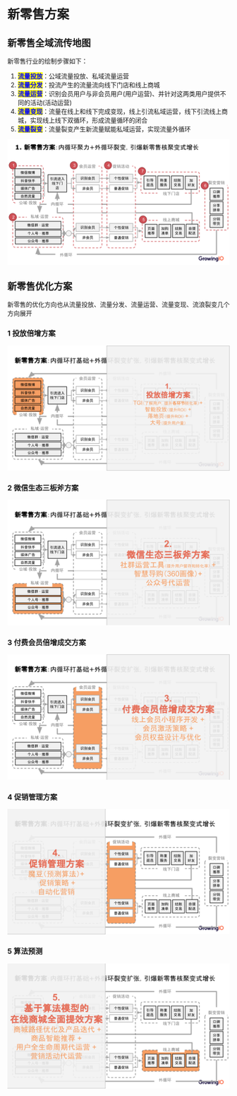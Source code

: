 # 新零售方案

## 新零售全域流传地图

新零售行业的绘制步骤如下：

1. <mark style="color:blue;">**流量投放**</mark>：公域流量投放、私域流量运营
2. <mark style="color:blue;">**流量分发**</mark>：投流产生的流量流向线下门店和线上商城
3. <mark style="color:blue;">**流量运营**</mark>：识别会员用户与非会员用户(用户运营)、并针对这两类用户提供不同的活动(活动运营)
4. <mark style="color:blue;">**流量变现**</mark>：流量在线上和线下完成变现，线上引流私域运营，线下引流线上商城，实现线上线下双循环，形成流量循环的闭合
5. <mark style="color:blue;">**流量裂变**</mark>：流量裂变产生新流量赋能私域运营，实现流量外循环

![全域流转地图](../../.gitbook/assets/1个亿解决方案框架3.0-1103.pptx.png)

## 新零售优化方案

新零售的优化方向也从流量投放、流量分发、流量运营、流量变现、流浪裂变几个方向展开

### 1 投放倍增方案

![公域流量投放](<../../.gitbook/assets/1个亿解决方案框架3.0-1103.pptx (1).png>)

### 2 **微信生态三板斧方案**

![私域流量运营](<../../.gitbook/assets/1个亿解决方案框架3.0-1103.pptx (2).png>)

### **3 付费会员倍增成交方案**

![用户运营](<../../.gitbook/assets/1个亿解决方案框架3.0-1103.pptx (3).png>)

### 4 促销管理方案

![活动运营](<../../.gitbook/assets/1个亿解决方案框架3.0-1103.pptx (4).png>)

### 5 算法预测

![算法预测](<../../.gitbook/assets/1个亿解决方案框架3.0-1103.pptx (5).png>)
